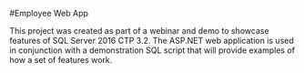 #Employee Web App

This project was created as part of a webinar and demo to showcase features of SQL Server 2016 CTP 3.2.  The ASP.NET web application is used in conjunction with a demonstration SQL script that will provide examples of how a set of features work.
